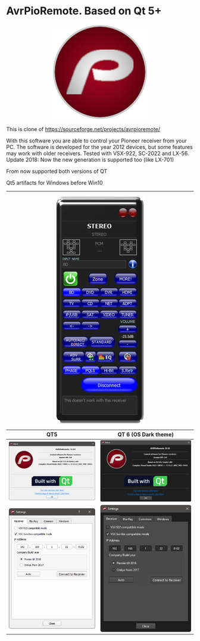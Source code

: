 # AvrPioRemote. Based on Qt 5+
<p align="center">
<img src="src/images/AVRPioRemote.png" alt="Logo"/>
</p>

This is clone of https://sourceforge.net/projects/avrpioremote/

With this software you are able to control your Pioneer receiver from your PC.
The software is developed for the year 2012 devices, but some features may work with older receivers. Tested with VSX-922, SC-2022 and LX-56.
Update 2018: Now the new generation is supported too (like LX-701)

From now supported both versions of QT

Qt5 artifacts for Windows before Win10
<hr>
<p align="center">
 <img src="doc/images/AVRPioRemote.png" alt="Main screen"/>
 </p>
 
 | QT5 | QT 6 (OS Dark theme) |
 :-------------------------:|:-------------------------:
![QT5](./doc/images/Qt5.png) | ![QT6](./doc/images/Qt6.png)
 ![QT5](./doc/images/settings-qt5.png) | ![QT6](./doc/images/settings-qt6.png)

